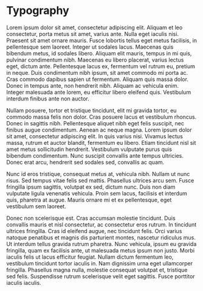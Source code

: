 # Typography

Lorem ipsum dolor sit amet, consectetur adipiscing elit. Aliquam et leo consectetur, porta metus sit amet, varius ante. Nulla eget iaculis nisi. Praesent sit amet ornare mauris. Fusce lobortis tellus eget metus facilisis, in pellentesque sem laoreet. Integer ut sodales lacus. Maecenas quis bibendum metus, id sodales libero. Aliquam elit mauris, tempus in mi quis, pulvinar condimentum nibh. Maecenas eu libero placerat, varius lectus eget, dictum ante. Pellentesque lacus ex, fermentum vel rutrum eu, pretium in neque. Duis condimentum nibh ipsum, sit amet commodo mi porta ac. Cras commodo dapibus sapien ut fermentum. Aliquam quis massa dolor. Donec in tempus ante, non hendrerit nibh. Aliquam ac vehicula enim. Integer malesuada ante lorem, eu efficitur libero eleifend quis. Vestibulum interdum finibus ante non auctor.

Nullam posuere, tortor et tristique tincidunt, elit mi gravida tortor, eu commodo massa felis non dolor. Cras posuere lacus et vestibulum rhoncus. Donec in sagittis nibh. Pellentesque aliquet nibh eget felis suscipit, nec finibus augue condimentum. Aenean ac neque magna. Lorem ipsum dolor sit amet, consectetur adipiscing elit. In quis varius nisi. Vivamus lectus massa, rutrum et auctor blandit, fermentum eu libero. Etiam tincidunt nisl sit amet metus sollicitudin hendrerit. Vestibulum vulputate purus quis bibendum condimentum. Nunc suscipit convallis ante tempus ultricies. Donec erat arcu, hendrerit sed sodales sed, convallis ac quam.

Nunc id eros tristique, consequat metus at, vehicula nibh. Nullam ut nunc risus. Sed tempus vitae felis sed mattis. Phasellus ultrices arcu sem. Fusce fringilla ipsum sagittis, volutpat ex sed, dictum nunc. Duis non diam vulputate ligula venenatis vehicula. Proin sem lacus, facilisis et interdum quis, pharetra at augue. Mauris ornare mi et ex pellentesque, eget vestibulum sem laoreet.

Donec non scelerisque est. Cras accumsan molestie tincidunt. Duis convallis mauris et nisl consectetur, ac consectetur eros rutrum. In tincidunt ultrices fringilla. Cras id eleifend augue, nec tincidunt felis. Orci varius natoque penatibus et magnis dis parturient montes, nascetur ridiculus mus. Ut interdum tellus gravida rutrum pharetra. Nunc vehicula, ipsum eu gravida fringilla, quam ex facilisis ante, ut malesuada metus ipsum non justo. Morbi iaculis felis ut lacus efficitur feugiat. Nullam dictum fermentum leo, vestibulum tincidunt tortor iaculis in. Nam dignissim urna eget ullamcorper fringilla. Phasellus magna nulla, molestie consequat volutpat et, tristique sed felis. Suspendisse rutrum scelerisque velit eget sagittis. Fusce porttitor iaculis iaculis. 